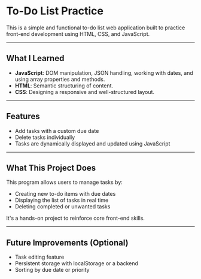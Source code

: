# To-Do List Practice

This is a simple and functional to-do list web application built to practice front-end development using HTML, CSS, and JavaScript.

---

## What I Learned

- **JavaScript**: DOM manipulation, JSON handling, working with dates, and using array properties and methods.
- **HTML**: Semantic structuring of content.
- **CSS**: Designing a responsive and well-structured layout.

---

## Features

- Add tasks with a custom due date  
- Delete tasks individually  
- Tasks are dynamically displayed and updated using JavaScript  

---

## What This Project Does

This program allows users to manage tasks by:
- Creating new to-do items with due dates  
- Displaying the list of tasks in real time  
- Deleting completed or unwanted tasks

It's a hands-on project to reinforce core front-end skills.

---

## Future Improvements (Optional)

- Task editing feature  
- Persistent storage with localStorage or a backend  
- Sorting by due date or priority  
